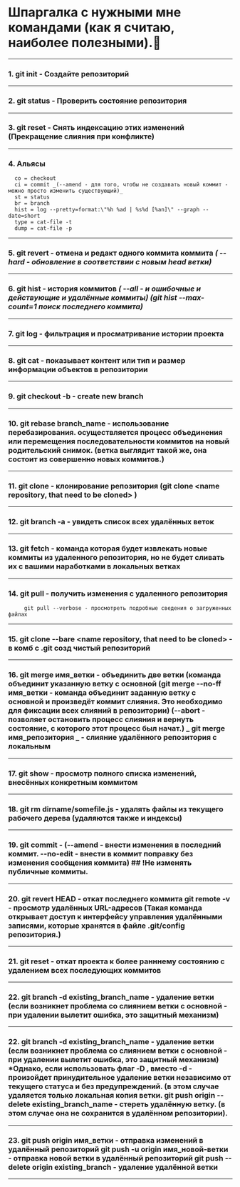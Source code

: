 # Шпаргалка с нужными мне командами (как я считаю, наиболее полезными).:black_square_button:
____


### 1.  git init - Создайте репозиторий 

____


### 2.  git status - Проверить состояние репозитория

____


### 3.   git reset - Cнять индексацию этих изменений (Прекращение слияния при конфликте)

____


### 4. Альясы 
      co = checkout  
      ci = commit _(--amend - для того, чтобы не создавать новый коммит - можно просто изменить существующий)_
      st = status
      br = branch
      hist = log --pretty=format:\"%h %ad | %s%d [%an]\" --graph --date=short
      type = cat-file -t
      dump = cat-file -p
      
____


### 5.  git revert - отмена и редакт одного коммита коммита _( --hard - обновление в соответствии с новым head ветки)_

____


### 6.  git hist - история коммитов _( --all - и ошибочные и действующие и удалённые коммиты) (git hist --max-count=1 поиск последнего коммита)_

____


### 7.  git log - фильтрация и просматривание истории проекта

____


### 8.  git cat - показывает контент или тип и размер информации объектов в репозитории

____


### 9.  git checkout -b - create new branch

____


### 10. git rebase branch_name  -  использование перебазирования. осуществляется процесс объединения или перемещения последовательности коммитов на новый родительский         снимок. (ветка выглядит такой же, она состоит из совершенно новых коммитов.)

____


### 11. git clone - клонирование репозитория (git clone <name repository, that need to be cloned> <name new cloned repository>)

____


### 12. git branch -a  - увидеть список всех удалённых веток
     
____
     
     
### 13. git fetch - команда которая  будет извлекать новые коммиты из удаленного репозитория, но не будет сливать их с вашими наработками в локальных ветках
     
     
____
     
     
### 14.  git pull - получить изменения с удаленного репозитория
         git pull --verbose - просмотреть подробные сведения о загруженных файлах
      
____
     
     
### 15. git clone --bare <name repository, that need to be cloned> <name new cloned repository> - в комб с .git созд чистый репозиторий
     
____
     
     
### 16. git merge имя_ветки - объединить две ветки (команда объединит указанную ветку с основной (git merge --no-ff имя_ветки  -  команда объединит заданную ветку с основной и произведёт коммит слияния. Это необходимо для фиксации всех слияний в репозитории) (--abort  -  позволяет остановить процесс слияния и вернуть состояние, с которого этот процесс был начат.) _ git merge имя_репозитория _  -  слияние удалённого репозитория с локальным
     
____
      
      
### 17. git show <commit id> - просмотр полного списка изменений, внесённых конкретным коммитом
      
____
          
      
### 18. git rm dirname/somefile.js - удалять файлы из текущего рабочего дерева (удаляются также и индексы)
      
____
      
      
### 19. git commit - (--amend - внести изменения в последний коммит. --no-edit - внести в коммит поправку без изменения сообщения коммита) ## !Не изменять публичные коммиты. 
      
____

      
### 20. git revert HEAD - откат последнего коммита git remote -v - просмотр удалённых URL-адресов (Такая команда открывает доступ к интерфейсу управления удалёнными записями, которые хранятся в файле .git/config репозитория.)
      
____
      
      
### 21. git reset - откат проекта к более ранннему состоянию с удалением всех последующих коммитов
      
____
      
      
### 22. git branch -d existing_branch_name - удаление ветки (если возникнет проблема со слиянием ветки с основной - при удалении вылетит ошибка, это защитный механизм)

      
____
      
      
### 22. git branch -d existing_branch_name - удаление ветки (если возникнет проблема со слиянием ветки с основной - при удалении вылетит ошибка, это защитный механизм) *Однако, если использовать флаг -D , вместо -d - произойдет принудительное удаление ветки независимо от текущего статуса и без предупреждений. (в этом случае          удаляется только локальная копия ветки. git push origin --delete existing_branch_name  - стереть удалённую ветку. (в этом случае она не сохранится в удалённом репозитории).

      
____

      
### 23. git push origin имя_ветки  -  отправка изменений в удалённый репозиторий git push -u origin имя_новой-ветки - отправка новой ветки в удалённый репозиторий git push --delete origin existing_branch  -  удаление удалённой ветки
      
____

